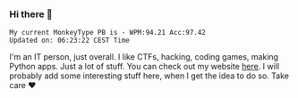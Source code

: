 ### Hi there 👋
<!-- PB START -->
```
My current MonkeyType PB is - WPM:94.21 Acc:97.42
Updated on: 06:23:22 CEST Time
```
<!-- PB END -->
I'm an IT person, just overall. I like CTFs, hacking, coding games, making Python apps. Just a lot of stuff.
You can check out my website [here](https://skill3472.github.io/).
I will probably add some interesting stuff here, when I get the idea to do so. Take care ❤️
